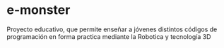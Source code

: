 # e-monster
Proyecto educativo, que permite enseñar a jóvenes distintos códigos de programación en forma practica mediante la Robotica y tecnología 3D
